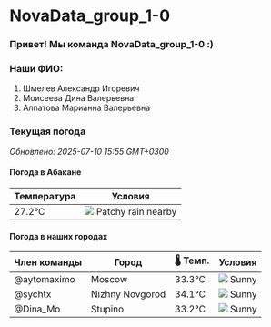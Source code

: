 # NovaData_group_1-0
### Привет! Мы команда NovaData_group_1-0 :)

### Наши ФИО:
1. Шмелев Александр Игоревич
2. Моисеева Дина Валерьевна
3. Алпатова Марианна Валерьевна

### Текущая погода
<!-- WEATHER:START -->
_Обновлено: 2025-07-10 15:55 GMT+0300_

#### Погода в Абакане

| Температура | Условия |
|-------------|----------|
| 27.2°C     | ![](https://cdn.weatherapi.com/weather/64x64/day/176.png) Patchy rain nearby |

#### Погода в наших городах

| Член команды  | Город               | 🌡️ Темп.  | Условия          |
|---------------|---------------------|-----------|--------------------|
| @aytomaximo    | Moscow              |   33.3°C | ![](https://cdn.weatherapi.com/weather/64x64/day/113.png) Sunny        |
| @sychtx        | Nizhny Novgorod     |   34.1°C | ![](https://cdn.weatherapi.com/weather/64x64/day/113.png) Sunny        |
| @Dina_Mo       | Stupino             |   33.2°C | ![](https://cdn.weatherapi.com/weather/64x64/day/113.png) Sunny        |

<!-- WEATHER:END -->
